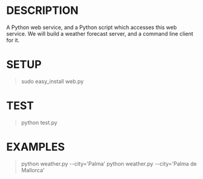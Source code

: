 # DESCRIPTION
A Python web service, and a Python script which accesses this web service.
We will build a weather forecast server, and a command line client for it.

# SETUP
>    sudo easy_install web.py

# TEST
>    python test.py

# EXAMPLES
>    python weather.py --city='Palma'
>    python weather.py --city='Palma de Mallorca'

